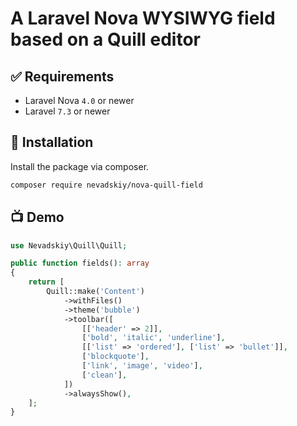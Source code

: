 # A Laravel Nova WYSIWYG field based on a Quill editor

## ✅ Requirements

- Laravel Nova `4.0` or newer
- Laravel `7.3` or newer

## 🔌 Installation

Install the package via composer.

```bash
composer require nevadskiy/nova-quill-field
````

## 📺 Demo

```php
use Nevadskiy\Quill\Quill;

public function fields(): array
{
    return [
        Quill::make('Content')
            ->withFiles()
            ->theme('bubble')
            ->toolbar([
                [['header' => 2]],
                ['bold', 'italic', 'underline'],
                [['list' => 'ordered'], ['list' => 'bullet']],
                ['blockquote'],
                ['link', 'image', 'video'],
                ['clean'],
            ])
            ->alwaysShow(),
    ];
}
```
